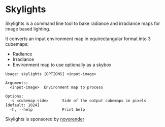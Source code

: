 # Skylights

Skylights is a command line tool to bake radiance and irradiance maps for image based lighting.

It converts an input environment map in equirectangular format into 3 cubemaps:

- Radiance
- Irradiance
- Environment map to use optionally as a skybox

```
Usage: skylights [OPTIONS] <input-image>

Arguments:
  <input-image>  Environment map to process

Options:
  -s <cubemap-side>      Side of the output cubemaps in pixels [default: 1024]
  -h, --help             Print help
```

Skylights is sponsored by [novorender](https://novorender.com/)